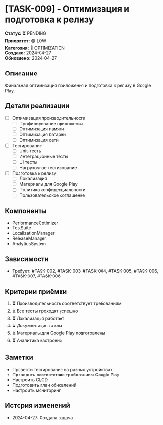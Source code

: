 # [TASK-009] - Оптимизация и подготовка к релизу

**Статус:** ⏳ PENDING  
**Приоритет:** 🟢 LOW  
**Категория:** 🔧 OPTIMIZATION  
**Создано:** 2024-04-27  
**Обновлено:** 2024-04-27  

## Описание
Финальная оптимизация приложения и подготовка к релизу в Google Play.

## Детали реализации
- [ ] Оптимизация производительности
  - [ ] Профилирование приложения
  - [ ] Оптимизация памяти
  - [ ] Оптимизация батареи
  - [ ] Оптимизация сети
- [ ] Тестирование
  - [ ] Unit-тесты
  - [ ] Интеграционные тесты
  - [ ] UI тесты
  - [ ] Нагрузочное тестирование
- [ ] Подготовка к релизу
  - [ ] Локализация
  - [ ] Материалы для Google Play
  - [ ] Политика конфиденциальности
  - [ ] Пользовательское соглашение

## Компоненты
- PerformanceOptimizer
- TestSuite
- LocalizationManager
- ReleaseManager
- AnalyticsSystem

## Зависимости
- Требует: #TASK-002, #TASK-003, #TASK-004, #TASK-005, #TASK-006, #TASK-007, #TASK-008

## Критерии приёмки
1. ⏳ Производительность соответствует требованиям
2. ⏳ Все тесты проходят успешно
3. ⏳ Локализация работает
4. ⏳ Документация готова
5. ⏳ Материалы для Google Play подготовлены
6. ⏳ Аналитика настроена

## Заметки
- Провести тестирование на разных устройствах
- Проверить соответствие требованиям Google Play
- Настроить CI/CD
- Подготовить план обновлений
- Настроить мониторинг

## История изменений
- 2024-04-27: Создана задача 